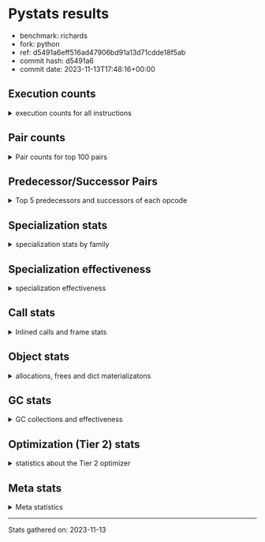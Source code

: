 
# Pystats results

- benchmark: richards
- fork: python
- ref: d5491a6eff516ad47906bd91a13d71cdde18f5ab
- commit hash: d5491a6
- commit date: 2023-11-13T17:48:16+00:00

## Execution counts

<details>
<summary> execution counts for all instructions </summary>

|Name | Count | Self | Cumulative | Miss ratio | 
|---|---:|---:|---:|---:|
| LOAD_FAST | 370,571,360 | 22.5% | 22.5% |  |
| LOAD_ATTR_INSTANCE_VALUE | 161,655,260 | 9.8% | 32.3% | 38.7% |
| TO_BOOL_BOOL | 137,415,860 | 8.3% | 40.6% |  |
| POP_JUMP_IF_FALSE | 104,074,240 | 6.3% | 46.9% |  |
| LOAD_ATTR_METHOD_WITH_VALUES | 77,723,800 | 4.7% | 51.6% | 49.0% |
| CALL_PY_EXACT_ARGS | 77,139,140 | 4.7% | 56.3% | 9.1% |
| RESUME_CHECK | 77,011,340 | 4.7% | 61.0% | 0.0% |
| RETURN_VALUE | 77,010,280 | 4.7% | 65.7% |  |
| STORE_FAST | 66,786,160 | 4.1% | 69.7% |  |
| STORE_ATTR_INSTANCE_VALUE | 59,610,960 | 3.6% | 73.3% | 14.5% |
| LOAD_GLOBAL_MODULE | 59,454,360 | 3.6% | 76.9% |  |
| COPY | 59,438,320 | 3.6% | 80.5% |  |
| LOAD_CONST | 55,962,800 | 3.4% | 83.9% |  |
| POP_TOP | 42,997,680 | 2.6% | 86.5% |  |
| POP_JUMP_IF_NOT_NONE | 30,754,880 | 1.9% | 88.4% |  |
| POP_JUMP_IF_TRUE | 27,586,400 | 1.7% | 90.1% |  |
| POP_JUMP_IF_NONE | 22,455,200 | 1.4% | 91.4% |  |
| LOAD_FAST_LOAD_FAST | 20,469,920 | 1.2% | 92.7% |  |
| UNARY_NOT | 19,888,560 | 1.2% | 93.9% |  |
| JUMP_BACKWARD | 18,549,440 | 1.1% | 95.0% |  |
| COMPARE_OP_INT | 14,132,820 | 0.9% | 95.9% |  |
| JUMP_FORWARD | 10,812,160 | 0.7% | 96.5% |  |
| LOAD_GLOBAL_BUILTIN | 10,526,520 | 0.6% | 97.2% |  |
| CALL_ISINSTANCE | 10,526,320 | 0.6% | 97.8% |  |
| BINARY_OP_ADD_INT | 9,673,340 | 0.6% | 98.4% |  |
| SWAP | 9,097,280 | 0.6% | 98.9% |  |
| BINARY_SUBSCR_LIST_INT | 6,807,160 | 0.4% | 99.3% |  |
| BINARY_OP | 4,001,820 | 0.2% | 99.6% |  |
| BINARY_OP_SUBTRACT_INT | 3,089,240 | 0.2% | 99.8% |  |
| FOR_ITER_RANGE | 1,862,100 | 0.1% | 99.9% |  |
| STORE_SUBSCR_LIST_INT | 1,490,200 | 0.1% | 100.0% |  |
| GET_ITER | 372,560 | 0.0% | 100.0% |  |
| RETURN_CONST | 5,440 | 0.0% | 100.0% |  |
| LOAD_ATTR | 4,840 | 0.0% | 100.0% |  |
| STORE_ATTR | 4,560 | 0.0% | 100.0% |  |
| EXIT_INIT_CHECK | 3,640 | 0.0% | 100.0% |  |
| CALL_ALLOC_AND_ENTER_INIT | 3,640 | 0.0% | 100.0% |  |
| LOAD_GLOBAL | 3,520 | 0.0% | 100.0% |  |
| CALL | 3,380 | 0.0% | 100.0% |  |
| BUILD_LIST | 1,280 | 0.0% | 100.0% |  |
| RESUME | 740 | 0.0% | 100.0% | 2.7% |
| INTERPRETER_EXIT | 680 | 0.0% | 100.0% |  |
| TO_BOOL | 600 | 0.0% | 100.0% |  |
| PUSH_NULL | 480 | 0.0% | 100.0% |  |
| EXTENDED_ARG | 480 | 0.0% | 100.0% |  |
| COMPARE_OP | 440 | 0.0% | 100.0% |  |
| CALL_BUILTIN_CLASS | 200 | 0.0% | 100.0% |  |
| LOAD_DEREF | 160 | 0.0% | 100.0% |  |
| FOR_ITER | 120 | 0.0% | 100.0% |  |
| LOAD_ATTR_MODULE | 120 | 0.0% | 100.0% |  |
| BINARY_SUBSCR | 80 | 0.0% | 100.0% |  |
| NOP | 80 | 0.0% | 100.0% |  |
| STORE_SUBSCR | 80 | 0.0% | 100.0% |  |
| CALL_FUNCTION_EX | 80 | 0.0% | 100.0% |  |
| COPY_FREE_VARS | 80 | 0.0% | 100.0% |  |
| BINARY_OP_SUBTRACT_FLOAT | 60 | 0.0% | 100.0% |  |


</details>

## Pair counts

<details>
<summary> Pair counts for top 100 pairs </summary>

|Pair | Count | Self | Cumulative | 
|---|---:|---:|---:|
| LOAD_FAST LOAD_ATTR_INSTANCE_VALUE | 135,528,360 | 8.2% | 8.2% |
| TO_BOOL_BOOL POP_JUMP_IF_FALSE | 89,941,040 | 5.5% | 13.7% |
| CALL_PY_EXACT_ARGS RESUME_CHECK | 77,006,820 | 4.7% | 18.3% |
| LOAD_FAST LOAD_ATTR_METHOD_WITH_VALUES | 77,004,440 | 4.7% | 23.0% |
| RESUME_CHECK LOAD_FAST | 59,540,660 | 3.6% | 26.6% |
| POP_JUMP_IF_FALSE LOAD_FAST | 51,598,400 | 3.1% | 29.8% |
| COPY TO_BOOL_BOOL | 50,340,880 | 3.1% | 32.8% |
| LOAD_ATTR_METHOD_WITH_VALUES CALL_PY_EXACT_ARGS | 47,043,040 | 2.9% | 35.7% |
| LOAD_FAST STORE_ATTR_INSTANCE_VALUE | 44,128,080 | 2.7% | 38.3% |
| STORE_FAST LOAD_FAST | 44,032,960 | 2.7% | 41.0% |
| STORE_ATTR_INSTANCE_VALUE LOAD_FAST | 41,762,620 | 2.5% | 43.5% |
| POP_TOP LOAD_FAST | 38,903,040 | 2.4% | 45.9% |
| LOAD_ATTR_INSTANCE_VALUE COPY | 34,172,420 | 2.1% | 48.0% |
| LOAD_CONST LOAD_FAST | 29,191,840 | 1.8% | 49.7% |
| LOAD_GLOBAL_MODULE TO_BOOL_BOOL | 29,073,640 | 1.8% | 51.5% |
| RETURN_VALUE TO_BOOL_BOOL | 27,586,320 | 1.7% | 53.2% |
| TO_BOOL_BOOL POP_JUMP_IF_TRUE | 27,586,300 | 1.7% | 54.8% |
| POP_JUMP_IF_NOT_NONE LOAD_FAST | 25,419,040 | 1.5% | 56.4% |
| RETURN_VALUE RETURN_VALUE | 24,772,160 | 1.5% | 57.9% |
| LOAD_ATTR_INSTANCE_VALUE STORE_FAST | 24,749,900 | 1.5% | 59.4% |
| LOAD_FAST POP_JUMP_IF_NOT_NONE | 23,315,520 | 1.4% | 60.8% |
| LOAD_FAST POP_JUMP_IF_NONE | 22,455,200 | 1.4% | 62.2% |
| LOAD_ATTR_INSTANCE_VALUE LOAD_FAST | 21,558,820 | 1.3% | 63.5% |
| LOAD_FAST RETURN_VALUE | 21,297,360 | 1.3% | 64.8% |
| POP_JUMP_IF_FALSE POP_TOP | 19,888,560 | 1.2% | 66.0% |
| TO_BOOL_BOOL UNARY_NOT | 19,888,520 | 1.2% | 67.2% |
| LOAD_ATTR_INSTANCE_VALUE TO_BOOL_BOOL | 19,888,480 | 1.2% | 68.4% |
| LOAD_ATTR_INSTANCE_VALUE CALL_PY_EXACT_ARGS | 17,463,800 | 1.1% | 69.4% |
| POP_JUMP_IF_NONE JUMP_BACKWARD | 17,059,840 | 1.0% | 70.5% |
| JUMP_BACKWARD LOAD_GLOBAL_MODULE | 17,059,820 | 1.0% | 71.5% |
| UNARY_NOT COPY | 16,168,560 | 1.0% | 72.5% |
| POP_JUMP_IF_TRUE POP_TOP | 16,168,560 | 1.0% | 73.5% |
| RETURN_VALUE STORE_FAST | 15,846,720 | 1.0% | 74.4% |
| STORE_ATTR_INSTANCE_VALUE LOAD_CONST | 15,387,440 | 0.9% | 75.4% |
| LOAD_ATTR_INSTANCE_VALUE LOAD_CONST | 14,585,220 | 0.9% | 76.3% |
| LOAD_ATTR_METHOD_WITH_VALUES LOAD_FAST_LOAD_FAST | 14,245,720 | 0.9% | 77.1% |
| COMPARE_OP_INT POP_JUMP_IF_FALSE | 14,132,820 | 0.9% | 78.0% |
| LOAD_ATTR_METHOD_WITH_VALUES LOAD_FAST | 14,116,900 | 0.9% | 78.8% |
| LOAD_FAST LOAD_GLOBAL_MODULE | 13,778,720 | 0.8% | 79.7% |
| POP_JUMP_IF_FALSE RETURN_VALUE | 13,392,480 | 0.8% | 80.5% |
| LOAD_ATTR_INSTANCE_VALUE RETURN_VALUE | 12,933,060 | 0.8% | 81.3% |
| POP_JUMP_IF_FALSE LOAD_GLOBAL_MODULE | 12,330,840 | 0.7% | 82.0% |
| LOAD_FAST STORE_FAST | 12,201,120 | 0.7% | 82.8% |
| RESUME_CHECK LOAD_CONST | 10,660,440 | 0.6% | 83.4% |
| JUMP_FORWARD LOAD_FAST | 10,625,920 | 0.6% | 84.0% |
| LOAD_GLOBAL_BUILTIN LOAD_FAST | 10,526,520 | 0.6% | 84.7% |
| POP_JUMP_IF_TRUE LOAD_FAST | 10,526,400 | 0.6% | 85.3% |
| LOAD_FAST_LOAD_FAST LOAD_ATTR_INSTANCE_VALUE | 10,526,360 | 0.6% | 86.0% |
| STORE_FAST LOAD_GLOBAL_BUILTIN | 10,526,240 | 0.6% | 86.6% |
| CALL_ISINSTANCE TO_BOOL_BOOL | 10,526,240 | 0.6% | 87.2% |
| LOAD_GLOBAL_MODULE CALL_ISINSTANCE | 10,526,240 | 0.6% | 87.9% |
| COPY LOAD_ATTR_INSTANCE_VALUE | 9,097,080 | 0.6% | 88.4% |
| SWAP STORE_ATTR_INSTANCE_VALUE | 9,097,080 | 0.6% | 89.0% |
| LOAD_CONST BINARY_OP_ADD_INT | 8,184,000 | 0.5% | 89.5% |
| LOAD_ATTR_INSTANCE_VALUE POP_JUMP_IF_NOT_NONE | 7,439,320 | 0.5% | 89.9% |
| LOAD_FAST CALL_PY_EXACT_ARGS | 7,179,240 | 0.4% | 90.4% |
| RETURN_VALUE POP_TOP | 6,939,080 | 0.4% | 90.8% |
| POP_JUMP_IF_FALSE LOAD_CONST | 6,863,520 | 0.4% | 91.2% |
| RESUME_CHECK LOAD_GLOBAL_MODULE | 6,808,640 | 0.4% | 91.6% |
| LOAD_FAST BINARY_SUBSCR_LIST_INT | 6,807,120 | 0.4% | 92.0% |
| LOAD_CONST STORE_FAST | 6,806,560 | 0.4% | 92.4% |
| STORE_FAST JUMP_FORWARD | 6,719,840 | 0.4% | 92.8% |
| BINARY_OP_ADD_INT SWAP | 6,696,100 | 0.4% | 93.2% |
| LOAD_FAST_LOAD_FAST STORE_ATTR_INSTANCE_VALUE | 6,220,160 | 0.4% | 93.6% |
| LOAD_GLOBAL_MODULE COMPARE_OP_INT | 5,482,120 | 0.3% | 94.0% |
| LOAD_GLOBAL_MODULE LOAD_ATTR_INSTANCE_VALUE | 5,321,360 | 0.3% | 94.3% |
| BINARY_SUBSCR_LIST_INT STORE_FAST | 5,319,180 | 0.3% | 94.6% |
| LOAD_GLOBAL_MODULE COPY | 5,206,840 | 0.3% | 94.9% |
| LOAD_CONST COMPARE_OP_INT | 4,689,280 | 0.3% | 95.2% |
| POP_TOP JUMP_FORWARD | 4,092,320 | 0.2% | 95.5% |
| LOAD_CONST BINARY_OP | 3,998,640 | 0.2% | 95.7% |
| LOAD_ATTR_INSTANCE_VALUE COMPARE_OP_INT | 3,961,200 | 0.2% | 95.9% |
| LOAD_FAST COPY | 3,890,400 | 0.2% | 96.2% |
| POP_JUMP_IF_NOT_NONE LOAD_FAST_LOAD_FAST | 3,848,800 | 0.2% | 96.4% |
| POP_JUMP_IF_NONE LOAD_FAST | 3,774,720 | 0.2% | 96.6% |
| STORE_FAST LOAD_GLOBAL_MODULE | 3,720,400 | 0.2% | 96.9% |
| LOAD_FAST_LOAD_FAST CALL_PY_EXACT_ARGS | 3,720,120 | 0.2% | 97.1% |
| UNARY_NOT RETURN_VALUE | 3,720,000 | 0.2% | 97.3% |
| LOAD_CONST BINARY_OP_SUBTRACT_INT | 3,089,200 | 0.2% | 97.5% |
| BINARY_OP LOAD_CONST | 2,398,580 | 0.1% | 97.6% |
| LOAD_ATTR_INSTANCE_VALUE LOAD_GLOBAL_MODULE | 2,232,560 | 0.1% | 97.8% |
| STORE_ATTR_INSTANCE_VALUE LOAD_GLOBAL_MODULE | 1,916,820 | 0.1% | 97.9% |
| RETURN_VALUE LOAD_FAST | 1,863,200 | 0.1% | 98.0% |
| POP_JUMP_IF_NONE LOAD_FAST_LOAD_FAST | 1,620,320 | 0.1% | 98.1% |
| STORE_FAST LOAD_CONST | 1,600,000 | 0.1% | 98.2% |
| BINARY_OP_SUBTRACT_INT SWAP | 1,599,980 | 0.1% | 98.3% |
| LOAD_GLOBAL_MODULE CALL_PY_EXACT_ARGS | 1,599,880 | 0.1% | 98.4% |
| LOAD_ATTR_METHOD_WITH_VALUES LOAD_GLOBAL_MODULE | 1,599,760 | 0.1% | 98.5% |
| LOAD_FAST STORE_SUBSCR_LIST_INT | 1,490,160 | 0.1% | 98.6% |
| LOAD_GLOBAL_MODULE LOAD_FAST | 1,490,100 | 0.1% | 98.7% |
| FOR_ITER_RANGE STORE_FAST | 1,489,540 | 0.1% | 98.8% |
| JUMP_BACKWARD FOR_ITER_RANGE | 1,489,400 | 0.1% | 98.9% |
| BINARY_OP_ADD_INT LOAD_CONST | 1,489,260 | 0.1% | 98.9% |
| BINARY_OP_SUBTRACT_INT LOAD_FAST | 1,489,260 | 0.1% | 99.0% |
| STORE_SUBSCR_LIST_INT JUMP_BACKWARD | 1,489,260 | 0.1% | 99.1% |
| LOAD_ATTR_INSTANCE_VALUE BINARY_OP_ADD_INT | 1,489,240 | 0.1% | 99.2% |
| LOAD_FAST LOAD_CONST | 1,488,240 | 0.1% | 99.3% |
| BINARY_OP_ADD_INT LOAD_FAST | 1,487,980 | 0.1% | 99.4% |
| BINARY_SUBSCR_LIST_INT LOAD_FAST | 1,487,980 | 0.1% | 99.5% |
| POP_JUMP_IF_NOT_NONE LOAD_CONST | 1,487,040 | 0.1% | 99.6% |


</details>

## Predecessor/Successor Pairs

<details>
<summary> Top 5 predecessors and successors of each opcode </summary>

### CACHE

<details>
<summary> Successors and predecessors for CACHE </summary>

|Successors | Count | Percentage | 
|---|---:|---:|
| RESUME_CHECK | 460 | 67.6% |
| RESUME | 220 | 32.4% |


</details>

### BINARY_SUBSCR

<details>
<summary> Successors and predecessors for BINARY_SUBSCR </summary>

|Predecessors | Count | Percentage | 
|---|---:|---:|
| LOAD_FAST | 80 | 100.0% |

|Successors | Count | Percentage | 
|---|---:|---:|
| BINARY_SUBSCR_LIST_INT | 40 | 50.0% |
| LOAD_FAST | 20 | 25.0% |
| STORE_FAST | 20 | 25.0% |


</details>

### EXIT_INIT_CHECK

<details>
<summary> Successors and predecessors for EXIT_INIT_CHECK </summary>

|Predecessors | Count | Percentage | 
|---|---:|---:|
| RETURN_CONST | 3,640 | 100.0% |

|Successors | Count | Percentage | 
|---|---:|---:|
| RETURN_VALUE | 3,640 | 100.0% |


</details>

### GET_ITER

<details>
<summary> Successors and predecessors for GET_ITER </summary>

|Predecessors | Count | Percentage | 
|---|---:|---:|
| LOAD_GLOBAL_MODULE | 372,300 | 99.9% |
| CALL_BUILTIN_CLASS | 140 | 0.0% |
| LOAD_FAST | 80 | 0.0% |
| CALL | 20 | 0.0% |
| LOAD_GLOBAL | 20 | 0.0% |

|Successors | Count | Percentage | 
|---|---:|---:|
| FOR_ITER_RANGE | 372,360 | 99.9% |
| EXTENDED_ARG | 160 | 0.0% |
| FOR_ITER | 40 | 0.0% |


</details>

### INTERPRETER_EXIT

<details>
<summary> Successors and predecessors for INTERPRETER_EXIT </summary>

|Predecessors | Count | Percentage | 
|---|---:|---:|
| RETURN_CONST | 680 | 100.0% |


</details>

### NOP

<details>
<summary> Successors and predecessors for NOP </summary>

|Predecessors | Count | Percentage | 
|---|---:|---:|
| POP_TOP | 80 | 100.0% |

|Successors | Count | Percentage | 
|---|---:|---:|
| LOAD_DEREF | 80 | 100.0% |


</details>

### POP_TOP

<details>
<summary> Successors and predecessors for POP_TOP </summary>

|Predecessors | Count | Percentage | 
|---|---:|---:|
| POP_JUMP_IF_FALSE | 19,888,560 | 46.3% |
| POP_JUMP_IF_TRUE | 16,168,560 | 37.6% |
| RETURN_VALUE | 6,939,080 | 16.1% |
| RETURN_CONST | 1,120 | 0.0% |
| CALL | 360 | 0.0% |

|Successors | Count | Percentage | 
|---|---:|---:|
| LOAD_FAST | 38,903,040 | 90.5% |
| JUMP_FORWARD | 4,092,320 | 9.5% |
| RETURN_CONST | 960 | 0.0% |
| LOAD_GLOBAL_MODULE | 720 | 0.0% |
| LOAD_GLOBAL | 240 | 0.0% |


</details>

### PUSH_NULL

<details>
<summary> Successors and predecessors for PUSH_NULL </summary>

|Predecessors | Count | Percentage | 
|---|---:|---:|
| LOAD_FAST | 320 | 66.7% |
| LOAD_DEREF | 80 | 16.7% |
| LOAD_ATTR_MODULE | 60 | 12.5% |
| LOAD_ATTR | 20 | 4.2% |

|Successors | Count | Percentage | 
|---|---:|---:|
| CALL | 400 | 83.3% |
| LOAD_FAST | 80 | 16.7% |


</details>

### RETURN_VALUE

<details>
<summary> Successors and predecessors for RETURN_VALUE </summary>

|Predecessors | Count | Percentage | 
|---|---:|---:|
| RETURN_VALUE | 24,772,160 | 32.2% |
| LOAD_FAST | 21,297,360 | 27.7% |
| POP_JUMP_IF_FALSE | 13,392,480 | 17.4% |
| LOAD_ATTR_INSTANCE_VALUE | 12,933,060 | 16.8% |
| UNARY_NOT | 3,720,000 | 4.8% |

|Successors | Count | Percentage | 
|---|---:|---:|
| TO_BOOL_BOOL | 27,586,320 | 35.8% |
| RETURN_VALUE | 24,772,160 | 32.2% |
| STORE_FAST | 15,846,720 | 20.6% |
| POP_TOP | 6,939,080 | 9.0% |
| LOAD_FAST | 1,863,200 | 2.4% |


</details>

### STORE_SUBSCR

<details>
<summary> Successors and predecessors for STORE_SUBSCR </summary>

|Predecessors | Count | Percentage | 
|---|---:|---:|
| LOAD_FAST | 80 | 100.0% |

|Successors | Count | Percentage | 
|---|---:|---:|
| STORE_SUBSCR_LIST_INT | 40 | 50.0% |
| JUMP_BACKWARD | 20 | 25.0% |
| RETURN_CONST | 20 | 25.0% |


</details>

### TO_BOOL

<details>
<summary> Successors and predecessors for TO_BOOL </summary>

|Predecessors | Count | Percentage | 
|---|---:|---:|
| COPY | 160 | 26.7% |
| RETURN_VALUE | 80 | 13.3% |
| CALL | 80 | 13.3% |
| CALL_ISINSTANCE | 80 | 13.3% |
| LOAD_GLOBAL | 60 | 10.0% |

|Successors | Count | Percentage | 
|---|---:|---:|
| TO_BOOL_BOOL | 300 | 50.0% |
| POP_JUMP_IF_FALSE | 160 | 26.7% |
| POP_JUMP_IF_TRUE | 100 | 16.7% |
| UNARY_NOT | 40 | 6.7% |


</details>

### UNARY_NOT

<details>
<summary> Successors and predecessors for UNARY_NOT </summary>

|Predecessors | Count | Percentage | 
|---|---:|---:|
| TO_BOOL_BOOL | 19,888,520 | 100.0% |
| TO_BOOL | 40 | 0.0% |

|Successors | Count | Percentage | 
|---|---:|---:|
| COPY | 16,168,560 | 81.3% |
| RETURN_VALUE | 3,720,000 | 18.7% |


</details>

### BINARY_OP

<details>
<summary> Successors and predecessors for BINARY_OP </summary>

|Predecessors | Count | Percentage | 
|---|---:|---:|
| LOAD_CONST | 3,998,640 | 99.9% |
| BINARY_OP | 1,820 | 0.0% |
| LOAD_GLOBAL_MODULE | 1,260 | 0.0% |
| LOAD_FAST | 40 | 0.0% |
| LOAD_ATTR | 20 | 0.0% |

|Successors | Count | Percentage | 
|---|---:|---:|
| LOAD_CONST | 2,398,580 | 59.9% |
| SWAP | 801,200 | 20.0% |
| LOAD_FAST | 800,040 | 20.0% |
| BINARY_OP | 1,820 | 0.0% |
| BINARY_OP_ADD_INT | 100 | 0.0% |


</details>

### BUILD_LIST

<details>
<summary> Successors and predecessors for BUILD_LIST </summary>

|Predecessors | Count | Percentage | 
|---|---:|---:|
| LOAD_CONST | 1,280 | 100.0% |

|Successors | Count | Percentage | 
|---|---:|---:|
| LOAD_GLOBAL_MODULE | 1,240 | 96.9% |
| LOAD_GLOBAL | 40 | 3.1% |


</details>

### CALL

<details>
<summary> Successors and predecessors for CALL </summary>

|Predecessors | Count | Percentage | 
|---|---:|---:|
| LOAD_GLOBAL | 540 | 16.0% |
| LOAD_GLOBAL_MODULE | 540 | 16.0% |
| LOAD_ATTR | 500 | 14.8% |
| PUSH_NULL | 400 | 11.8% |
| LOAD_ATTR_METHOD_WITH_VALUES | 400 | 11.8% |

|Successors | Count | Percentage | 
|---|---:|---:|
| CALL_PY_EXACT_ARGS | 800 | 23.7% |
| CALL_ALLOC_AND_ENTER_INIT | 520 | 15.4% |
| RESUME | 440 | 13.0% |
| POP_TOP | 360 | 10.7% |
| RESUME_CHECK | 360 | 10.7% |


</details>

### CALL_FUNCTION_EX

<details>
<summary> Successors and predecessors for CALL_FUNCTION_EX </summary>

|Predecessors | Count | Percentage | 
|---|---:|---:|
| LOAD_FAST | 80 | 100.0% |

|Successors | Count | Percentage | 
|---|---:|---:|
| COPY_FREE_VARS | 80 | 100.0% |


</details>

### COMPARE_OP

<details>
<summary> Successors and predecessors for COMPARE_OP </summary>

|Predecessors | Count | Percentage | 
|---|---:|---:|
| LOAD_CONST | 240 | 54.5% |
| LOAD_GLOBAL | 60 | 13.6% |
| LOAD_GLOBAL_MODULE | 60 | 13.6% |
| LOAD_ATTR | 40 | 9.1% |
| LOAD_ATTR_INSTANCE_VALUE | 40 | 9.1% |

|Successors | Count | Percentage | 
|---|---:|---:|
| POP_JUMP_IF_FALSE | 220 | 50.0% |
| COMPARE_OP_INT | 220 | 50.0% |


</details>

### COPY

<details>
<summary> Successors and predecessors for COPY </summary>

|Predecessors | Count | Percentage | 
|---|---:|---:|
| LOAD_ATTR_INSTANCE_VALUE | 34,172,420 | 57.5% |
| UNARY_NOT | 16,168,560 | 27.2% |
| LOAD_GLOBAL_MODULE | 5,206,840 | 8.8% |
| LOAD_FAST | 3,890,400 | 6.5% |
| LOAD_ATTR | 60 | 0.0% |

|Successors | Count | Percentage | 
|---|---:|---:|
| TO_BOOL_BOOL | 50,340,880 | 84.7% |
| LOAD_ATTR_INSTANCE_VALUE | 9,097,080 | 15.3% |
| LOAD_ATTR | 200 | 0.0% |
| TO_BOOL | 160 | 0.0% |


</details>

### COPY_FREE_VARS

<details>
<summary> Successors and predecessors for COPY_FREE_VARS </summary>

|Predecessors | Count | Percentage | 
|---|---:|---:|
| CALL_FUNCTION_EX | 80 | 100.0% |

|Successors | Count | Percentage | 
|---|---:|---:|
| RESUME_CHECK | 60 | 75.0% |
| RESUME | 20 | 25.0% |


</details>

### EXTENDED_ARG

<details>
<summary> Successors and predecessors for EXTENDED_ARG </summary>

|Predecessors | Count | Percentage | 
|---|---:|---:|
| GET_ITER | 160 | 33.3% |
| JUMP_BACKWARD | 160 | 33.3% |
| POP_JUMP_IF_FALSE | 160 | 33.3% |

|Successors | Count | Percentage | 
|---|---:|---:|
| FOR_ITER_RANGE | 280 | 58.3% |
| JUMP_BACKWARD | 160 | 33.3% |
| FOR_ITER | 40 | 8.3% |


</details>

### FOR_ITER

<details>
<summary> Successors and predecessors for FOR_ITER </summary>

|Predecessors | Count | Percentage | 
|---|---:|---:|
| GET_ITER | 40 | 33.3% |
| EXTENDED_ARG | 40 | 33.3% |
| JUMP_BACKWARD | 40 | 33.3% |

|Successors | Count | Percentage | 
|---|---:|---:|
| STORE_FAST | 60 | 50.0% |
| FOR_ITER_RANGE | 60 | 50.0% |


</details>

### JUMP_BACKWARD

<details>
<summary> Successors and predecessors for JUMP_BACKWARD </summary>

|Predecessors | Count | Percentage | 
|---|---:|---:|
| POP_JUMP_IF_NONE | 17,059,840 | 92.0% |
| STORE_SUBSCR_LIST_INT | 1,489,260 | 8.0% |
| POP_TOP | 160 | 0.0% |
| EXTENDED_ARG | 160 | 0.0% |
| STORE_SUBSCR | 20 | 0.0% |

|Successors | Count | Percentage | 
|---|---:|---:|
| LOAD_GLOBAL_MODULE | 17,059,820 | 92.0% |
| FOR_ITER_RANGE | 1,489,400 | 8.0% |
| EXTENDED_ARG | 160 | 0.0% |
| FOR_ITER | 40 | 0.0% |
| LOAD_GLOBAL | 20 | 0.0% |


</details>

### JUMP_FORWARD

<details>
<summary> Successors and predecessors for JUMP_FORWARD </summary>

|Predecessors | Count | Percentage | 
|---|---:|---:|
| STORE_FAST | 6,719,840 | 62.2% |
| POP_TOP | 4,092,320 | 37.8% |

|Successors | Count | Percentage | 
|---|---:|---:|
| LOAD_FAST | 10,625,920 | 98.3% |
| LOAD_FAST_LOAD_FAST | 186,240 | 1.7% |


</details>

### LOAD_ATTR

<details>
<summary> Successors and predecessors for LOAD_ATTR </summary>

|Predecessors | Count | Percentage | 
|---|---:|---:|
| LOAD_FAST | 2,880 | 59.5% |
| LOAD_GLOBAL_MODULE | 1,040 | 21.5% |
| LOAD_GLOBAL | 240 | 5.0% |
| COPY | 200 | 4.1% |
| LOAD_ATTR | 200 | 4.1% |

|Successors | Count | Percentage | 
|---|---:|---:|
| LOAD_ATTR_INSTANCE_VALUE | 1,100 | 22.7% |
| LOAD_FAST_LOAD_FAST | 1,000 | 20.7% |
| LOAD_ATTR_METHOD_WITH_VALUES | 700 | 14.5% |
| CALL | 500 | 10.3% |
| LOAD_FAST | 440 | 9.1% |


</details>

### LOAD_CONST

<details>
<summary> Successors and predecessors for LOAD_CONST </summary>

|Predecessors | Count | Percentage | 
|---|---:|---:|
| STORE_ATTR_INSTANCE_VALUE | 15,387,440 | 27.5% |
| LOAD_ATTR_INSTANCE_VALUE | 14,585,220 | 26.1% |
| RESUME_CHECK | 10,660,440 | 19.0% |
| POP_JUMP_IF_FALSE | 6,863,520 | 12.3% |
| BINARY_OP | 2,398,580 | 4.3% |

|Successors | Count | Percentage | 
|---|---:|---:|
| LOAD_FAST | 29,191,840 | 52.2% |
| BINARY_OP_ADD_INT | 8,184,000 | 14.6% |
| STORE_FAST | 6,806,560 | 12.2% |
| COMPARE_OP_INT | 4,689,280 | 8.4% |
| BINARY_OP | 3,998,640 | 7.1% |


</details>

### LOAD_DEREF

<details>
<summary> Successors and predecessors for LOAD_DEREF </summary>

|Predecessors | Count | Percentage | 
|---|---:|---:|
| NOP | 80 | 50.0% |
| STORE_FAST | 80 | 50.0% |

|Successors | Count | Percentage | 
|---|---:|---:|
| PUSH_NULL | 80 | 50.0% |
| STORE_FAST | 80 | 50.0% |


</details>

### LOAD_FAST

<details>
<summary> Successors and predecessors for LOAD_FAST </summary>

|Predecessors | Count | Percentage | 
|---|---:|---:|
| RESUME_CHECK | 59,540,660 | 16.1% |
| POP_JUMP_IF_FALSE | 51,598,400 | 13.9% |
| STORE_FAST | 44,032,960 | 11.9% |
| STORE_ATTR_INSTANCE_VALUE | 41,762,620 | 11.3% |
| POP_TOP | 38,903,040 | 10.5% |

|Successors | Count | Percentage | 
|---|---:|---:|
| LOAD_ATTR_INSTANCE_VALUE | 135,528,360 | 36.6% |
| LOAD_ATTR_METHOD_WITH_VALUES | 77,004,440 | 20.8% |
| STORE_ATTR_INSTANCE_VALUE | 44,128,080 | 11.9% |
| POP_JUMP_IF_NOT_NONE | 23,315,520 | 6.3% |
| POP_JUMP_IF_NONE | 22,455,200 | 6.1% |


</details>

### LOAD_FAST_LOAD_FAST

<details>
<summary> Successors and predecessors for LOAD_FAST_LOAD_FAST </summary>

|Predecessors | Count | Percentage | 
|---|---:|---:|
| LOAD_ATTR_METHOD_WITH_VALUES | 14,245,720 | 69.6% |
| POP_JUMP_IF_NOT_NONE | 3,848,800 | 18.8% |
| POP_JUMP_IF_NONE | 1,620,320 | 7.9% |
| STORE_ATTR_INSTANCE_VALUE | 377,780 | 1.8% |
| JUMP_FORWARD | 186,240 | 0.9% |

|Successors | Count | Percentage | 
|---|---:|---:|
| LOAD_ATTR_INSTANCE_VALUE | 10,526,360 | 51.4% |
| STORE_ATTR_INSTANCE_VALUE | 6,220,160 | 30.4% |
| CALL_PY_EXACT_ARGS | 3,720,120 | 18.2% |
| LOAD_FAST_LOAD_FAST | 1,600 | 0.0% |
| STORE_ATTR | 1,280 | 0.0% |


</details>

### LOAD_GLOBAL

<details>
<summary> Successors and predecessors for LOAD_GLOBAL </summary>

|Predecessors | Count | Percentage | 
|---|---:|---:|
| LOAD_FAST | 640 | 18.2% |
| STORE_FAST | 560 | 15.9% |
| RETURN_VALUE | 280 | 8.0% |
| LOAD_CONST | 280 | 8.0% |
| POP_TOP | 240 | 6.8% |

|Successors | Count | Percentage | 
|---|---:|---:|
| LOAD_GLOBAL_MODULE | 1,640 | 46.6% |
| CALL | 540 | 15.3% |
| LOAD_FAST | 260 | 7.4% |
| LOAD_ATTR | 240 | 6.8% |
| LOAD_GLOBAL | 240 | 6.8% |


</details>

### POP_JUMP_IF_FALSE

<details>
<summary> Successors and predecessors for POP_JUMP_IF_FALSE </summary>

|Predecessors | Count | Percentage | 
|---|---:|---:|
| TO_BOOL_BOOL | 89,941,040 | 86.4% |
| COMPARE_OP_INT | 14,132,820 | 13.6% |
| COMPARE_OP | 220 | 0.0% |
| TO_BOOL | 160 | 0.0% |

|Successors | Count | Percentage | 
|---|---:|---:|
| LOAD_FAST | 51,598,400 | 49.6% |
| POP_TOP | 19,888,560 | 19.1% |
| RETURN_VALUE | 13,392,480 | 12.9% |
| LOAD_GLOBAL_MODULE | 12,330,840 | 11.8% |
| LOAD_CONST | 6,863,520 | 6.6% |


</details>

### POP_JUMP_IF_NONE

<details>
<summary> Successors and predecessors for POP_JUMP_IF_NONE </summary>

|Predecessors | Count | Percentage | 
|---|---:|---:|
| LOAD_FAST | 22,455,200 | 100.0% |

|Successors | Count | Percentage | 
|---|---:|---:|
| JUMP_BACKWARD | 17,059,840 | 76.0% |
| LOAD_FAST | 3,774,720 | 16.8% |
| LOAD_FAST_LOAD_FAST | 1,620,320 | 7.2% |
| RETURN_CONST | 160 | 0.0% |
| LOAD_GLOBAL_MODULE | 140 | 0.0% |


</details>

### POP_JUMP_IF_NOT_NONE

<details>
<summary> Successors and predecessors for POP_JUMP_IF_NOT_NONE </summary>

|Predecessors | Count | Percentage | 
|---|---:|---:|
| LOAD_FAST | 23,315,520 | 75.8% |
| LOAD_ATTR_INSTANCE_VALUE | 7,439,320 | 24.2% |
| LOAD_ATTR | 40 | 0.0% |

|Successors | Count | Percentage | 
|---|---:|---:|
| LOAD_FAST | 25,419,040 | 82.7% |
| LOAD_FAST_LOAD_FAST | 3,848,800 | 12.5% |
| LOAD_CONST | 1,487,040 | 4.8% |


</details>

### POP_JUMP_IF_TRUE

<details>
<summary> Successors and predecessors for POP_JUMP_IF_TRUE </summary>

|Predecessors | Count | Percentage | 
|---|---:|---:|
| TO_BOOL_BOOL | 27,586,300 | 100.0% |
| TO_BOOL | 100 | 0.0% |

|Successors | Count | Percentage | 
|---|---:|---:|
| POP_TOP | 16,168,560 | 58.6% |
| LOAD_FAST | 10,526,400 | 38.2% |
| RETURN_VALUE | 891,440 | 3.2% |


</details>

### RETURN_CONST

<details>
<summary> Successors and predecessors for RETURN_CONST </summary>

|Predecessors | Count | Percentage | 
|---|---:|---:|
| STORE_ATTR_INSTANCE_VALUE | 3,080 | 56.6% |
| POP_TOP | 960 | 17.6% |
| STORE_SUBSCR_LIST_INT | 940 | 17.3% |
| POP_JUMP_IF_NONE | 160 | 2.9% |
| FOR_ITER_RANGE | 160 | 2.9% |

|Successors | Count | Percentage | 
|---|---:|---:|
| EXIT_INIT_CHECK | 3,640 | 66.9% |
| POP_TOP | 1,120 | 20.6% |
| INTERPRETER_EXIT | 680 | 12.5% |


</details>

### STORE_ATTR

<details>
<summary> Successors and predecessors for STORE_ATTR </summary>

|Predecessors | Count | Percentage | 
|---|---:|---:|
| LOAD_FAST | 2,640 | 57.9% |
| LOAD_FAST_LOAD_FAST | 1,280 | 28.1% |
| STORE_ATTR | 320 | 7.0% |
| SWAP | 200 | 4.4% |
| LOAD_GLOBAL | 60 | 1.3% |

|Successors | Count | Percentage | 
|---|---:|---:|
| LOAD_FAST | 1,380 | 30.3% |
| STORE_ATTR_INSTANCE_VALUE | 1,320 | 28.9% |
| LOAD_FAST_LOAD_FAST | 940 | 20.6% |
| LOAD_CONST | 400 | 8.8% |
| STORE_ATTR | 320 | 7.0% |


</details>

### STORE_FAST

<details>
<summary> Successors and predecessors for STORE_FAST </summary>

|Predecessors | Count | Percentage | 
|---|---:|---:|
| LOAD_ATTR_INSTANCE_VALUE | 24,749,900 | 37.1% |
| RETURN_VALUE | 15,846,720 | 23.7% |
| LOAD_FAST | 12,201,120 | 18.3% |
| LOAD_CONST | 6,806,560 | 10.2% |
| BINARY_SUBSCR_LIST_INT | 5,319,180 | 8.0% |

|Successors | Count | Percentage | 
|---|---:|---:|
| LOAD_FAST | 44,032,960 | 65.9% |
| LOAD_GLOBAL_BUILTIN | 10,526,240 | 15.8% |
| JUMP_FORWARD | 6,719,840 | 10.1% |
| LOAD_GLOBAL_MODULE | 3,720,400 | 5.6% |
| LOAD_CONST | 1,600,000 | 2.4% |


</details>

### SWAP

<details>
<summary> Successors and predecessors for SWAP </summary>

|Predecessors | Count | Percentage | 
|---|---:|---:|
| BINARY_OP_ADD_INT | 6,696,100 | 73.6% |
| BINARY_OP_SUBTRACT_INT | 1,599,980 | 17.6% |
| BINARY_OP | 801,200 | 8.8% |

|Successors | Count | Percentage | 
|---|---:|---:|
| STORE_ATTR_INSTANCE_VALUE | 9,097,080 | 100.0% |
| STORE_ATTR | 200 | 0.0% |


</details>

### RESUME

<details>
<summary> Successors and predecessors for RESUME </summary>

|Predecessors | Count | Percentage | 
|---|---:|---:|
| CALL | 440 | 59.5% |
| CACHE | 220 | 29.7% |
| CALL_PY_EXACT_ARGS | 60 | 8.1% |
| COPY_FREE_VARS | 20 | 2.7% |

|Successors | Count | Percentage | 
|---|---:|---:|
| LOAD_FAST | 300 | 40.5% |
| LOAD_GLOBAL | 220 | 29.7% |
| LOAD_CONST | 200 | 27.0% |
| LOAD_FAST_LOAD_FAST | 20 | 2.7% |


</details>

### BINARY_OP_ADD_INT

<details>
<summary> Successors and predecessors for BINARY_OP_ADD_INT </summary>

|Predecessors | Count | Percentage | 
|---|---:|---:|
| LOAD_CONST | 8,184,000 | 84.6% |
| LOAD_ATTR_INSTANCE_VALUE | 1,489,240 | 15.4% |
| BINARY_OP | 100 | 0.0% |

|Successors | Count | Percentage | 
|---|---:|---:|
| SWAP | 6,696,100 | 69.2% |
| LOAD_CONST | 1,489,260 | 15.4% |
| LOAD_FAST | 1,487,980 | 15.4% |


</details>

### BINARY_OP_SUBTRACT_FLOAT

<details>
<summary> Successors and predecessors for BINARY_OP_SUBTRACT_FLOAT </summary>

|Predecessors | Count | Percentage | 
|---|---:|---:|
| LOAD_FAST | 40 | 66.7% |
| BINARY_OP | 20 | 33.3% |

|Successors | Count | Percentage | 
|---|---:|---:|
| STORE_FAST | 60 | 100.0% |


</details>

### BINARY_OP_SUBTRACT_INT

<details>
<summary> Successors and predecessors for BINARY_OP_SUBTRACT_INT </summary>

|Predecessors | Count | Percentage | 
|---|---:|---:|
| LOAD_CONST | 3,089,200 | 100.0% |
| BINARY_OP | 40 | 0.0% |

|Successors | Count | Percentage | 
|---|---:|---:|
| SWAP | 1,599,980 | 51.8% |
| LOAD_FAST | 1,489,260 | 48.2% |


</details>

### BINARY_SUBSCR_LIST_INT

<details>
<summary> Successors and predecessors for BINARY_SUBSCR_LIST_INT </summary>

|Predecessors | Count | Percentage | 
|---|---:|---:|
| LOAD_FAST | 6,807,120 | 100.0% |
| BINARY_SUBSCR | 40 | 0.0% |

|Successors | Count | Percentage | 
|---|---:|---:|
| STORE_FAST | 5,319,180 | 78.1% |
| LOAD_FAST | 1,487,980 | 21.9% |


</details>

### CALL_ALLOC_AND_ENTER_INIT

<details>
<summary> Successors and predecessors for CALL_ALLOC_AND_ENTER_INIT </summary>

|Predecessors | Count | Percentage | 
|---|---:|---:|
| LOAD_GLOBAL_MODULE | 2,400 | 65.9% |
| RETURN_VALUE | 720 | 19.8% |
| CALL | 520 | 14.3% |

|Successors | Count | Percentage | 
|---|---:|---:|
| RESUME_CHECK | 3,640 | 100.0% |


</details>

### CALL_BUILTIN_CLASS

<details>
<summary> Successors and predecessors for CALL_BUILTIN_CLASS </summary>

|Predecessors | Count | Percentage | 
|---|---:|---:|
| LOAD_FAST | 160 | 80.0% |
| CALL | 40 | 20.0% |

|Successors | Count | Percentage | 
|---|---:|---:|
| GET_ITER | 140 | 70.0% |
| STORE_FAST | 60 | 30.0% |


</details>

### CALL_ISINSTANCE

<details>
<summary> Successors and predecessors for CALL_ISINSTANCE </summary>

|Predecessors | Count | Percentage | 
|---|---:|---:|
| LOAD_GLOBAL_MODULE | 10,526,240 | 100.0% |
| CALL | 80 | 0.0% |

|Successors | Count | Percentage | 
|---|---:|---:|
| TO_BOOL_BOOL | 10,526,240 | 100.0% |
| TO_BOOL | 80 | 0.0% |


</details>

### CALL_PY_EXACT_ARGS

<details>
<summary> Successors and predecessors for CALL_PY_EXACT_ARGS </summary>

|Predecessors | Count | Percentage | 
|---|---:|---:|
| LOAD_ATTR_METHOD_WITH_VALUES | 47,043,040 | 61.0% |
| LOAD_ATTR_INSTANCE_VALUE | 17,463,800 | 22.6% |
| LOAD_FAST | 7,179,240 | 9.3% |
| LOAD_FAST_LOAD_FAST | 3,720,120 | 4.8% |
| LOAD_GLOBAL_MODULE | 1,599,880 | 2.1% |

|Successors | Count | Percentage | 
|---|---:|---:|
| RESUME_CHECK | 77,006,820 | 99.8% |
| CALL_PY_EXACT_ARGS | 132,260 | 0.2% |
| RESUME | 60 | 0.0% |


</details>

### COMPARE_OP_INT

<details>
<summary> Successors and predecessors for COMPARE_OP_INT </summary>

|Predecessors | Count | Percentage | 
|---|---:|---:|
| LOAD_GLOBAL_MODULE | 5,482,120 | 38.8% |
| LOAD_CONST | 4,689,280 | 33.2% |
| LOAD_ATTR_INSTANCE_VALUE | 3,961,200 | 28.0% |
| COMPARE_OP | 220 | 0.0% |

|Successors | Count | Percentage | 
|---|---:|---:|
| POP_JUMP_IF_FALSE | 14,132,820 | 100.0% |


</details>

### FOR_ITER_RANGE

<details>
<summary> Successors and predecessors for FOR_ITER_RANGE </summary>

|Predecessors | Count | Percentage | 
|---|---:|---:|
| JUMP_BACKWARD | 1,489,400 | 80.0% |
| GET_ITER | 372,360 | 20.0% |
| EXTENDED_ARG | 280 | 0.0% |
| FOR_ITER | 60 | 0.0% |

|Successors | Count | Percentage | 
|---|---:|---:|
| STORE_FAST | 1,489,540 | 80.0% |
| LOAD_FAST | 372,400 | 20.0% |
| RETURN_CONST | 160 | 0.0% |


</details>

### LOAD_ATTR_INSTANCE_VALUE

<details>
<summary> Successors and predecessors for LOAD_ATTR_INSTANCE_VALUE </summary>

|Predecessors | Count | Percentage | 
|---|---:|---:|
| LOAD_FAST | 135,528,360 | 83.8% |
| LOAD_FAST_LOAD_FAST | 10,526,360 | 6.5% |
| COPY | 9,097,080 | 5.6% |
| LOAD_GLOBAL_MODULE | 5,321,360 | 3.3% |
| LOAD_ATTR_INSTANCE_VALUE | 1,181,000 | 0.7% |

|Successors | Count | Percentage | 
|---|---:|---:|
| COPY | 34,172,420 | 21.1% |
| STORE_FAST | 24,749,900 | 15.3% |
| LOAD_FAST | 21,558,820 | 13.3% |
| TO_BOOL_BOOL | 19,888,480 | 12.3% |
| CALL_PY_EXACT_ARGS | 17,463,800 | 10.8% |


</details>

### LOAD_ATTR_METHOD_WITH_VALUES

<details>
<summary> Successors and predecessors for LOAD_ATTR_METHOD_WITH_VALUES </summary>

|Predecessors | Count | Percentage | 
|---|---:|---:|
| LOAD_FAST | 77,004,440 | 99.1% |
| LOAD_ATTR_METHOD_WITH_VALUES | 717,940 | 0.9% |
| RETURN_VALUE | 720 | 0.0% |
| LOAD_ATTR | 700 | 0.0% |

|Successors | Count | Percentage | 
|---|---:|---:|
| CALL_PY_EXACT_ARGS | 47,043,040 | 60.5% |
| LOAD_FAST_LOAD_FAST | 14,245,720 | 18.3% |
| LOAD_FAST | 14,116,900 | 18.2% |
| LOAD_GLOBAL_MODULE | 1,599,760 | 2.1% |
| LOAD_ATTR_METHOD_WITH_VALUES | 717,940 | 0.9% |


</details>

### LOAD_ATTR_MODULE

<details>
<summary> Successors and predecessors for LOAD_ATTR_MODULE </summary>

|Predecessors | Count | Percentage | 
|---|---:|---:|
| LOAD_GLOBAL_MODULE | 80 | 66.7% |
| LOAD_ATTR | 40 | 33.3% |

|Successors | Count | Percentage | 
|---|---:|---:|
| PUSH_NULL | 60 | 50.0% |
| STORE_FAST | 60 | 50.0% |


</details>

### LOAD_GLOBAL_BUILTIN

<details>
<summary> Successors and predecessors for LOAD_GLOBAL_BUILTIN </summary>

|Predecessors | Count | Percentage | 
|---|---:|---:|
| STORE_FAST | 10,526,240 | 100.0% |
| LOAD_GLOBAL | 120 | 0.0% |
| RESUME_CHECK | 120 | 0.0% |
| POP_JUMP_IF_FALSE | 40 | 0.0% |

|Successors | Count | Percentage | 
|---|---:|---:|
| LOAD_FAST | 10,526,520 | 100.0% |


</details>

### LOAD_GLOBAL_MODULE

<details>
<summary> Successors and predecessors for LOAD_GLOBAL_MODULE </summary>

|Predecessors | Count | Percentage | 
|---|---:|---:|
| JUMP_BACKWARD | 17,059,820 | 28.7% |
| LOAD_FAST | 13,778,720 | 23.2% |
| POP_JUMP_IF_FALSE | 12,330,840 | 20.7% |
| RESUME_CHECK | 6,808,640 | 11.5% |
| STORE_FAST | 3,720,400 | 6.3% |

|Successors | Count | Percentage | 
|---|---:|---:|
| TO_BOOL_BOOL | 29,073,640 | 48.9% |
| CALL_ISINSTANCE | 10,526,240 | 17.7% |
| COMPARE_OP_INT | 5,482,120 | 9.2% |
| LOAD_ATTR_INSTANCE_VALUE | 5,321,360 | 9.0% |
| COPY | 5,206,840 | 8.8% |


</details>

### RESUME_CHECK

<details>
<summary> Successors and predecessors for RESUME_CHECK </summary>

|Predecessors | Count | Percentage | 
|---|---:|---:|
| CALL_PY_EXACT_ARGS | 77,006,820 | 100.0% |
| CALL_ALLOC_AND_ENTER_INIT | 3,640 | 0.0% |
| CACHE | 460 | 0.0% |
| CALL | 360 | 0.0% |
| COPY_FREE_VARS | 60 | 0.0% |

|Successors | Count | Percentage | 
|---|---:|---:|
| LOAD_FAST | 59,540,660 | 77.3% |
| LOAD_CONST | 10,660,440 | 13.8% |
| LOAD_GLOBAL_MODULE | 6,808,640 | 8.8% |
| LOAD_FAST_LOAD_FAST | 1,260 | 0.0% |
| LOAD_GLOBAL | 220 | 0.0% |


</details>

### STORE_ATTR_INSTANCE_VALUE

<details>
<summary> Successors and predecessors for STORE_ATTR_INSTANCE_VALUE </summary>

|Predecessors | Count | Percentage | 
|---|---:|---:|
| LOAD_FAST | 44,128,080 | 74.0% |
| SWAP | 9,097,080 | 15.3% |
| LOAD_FAST_LOAD_FAST | 6,220,160 | 10.4% |
| STORE_ATTR_INSTANCE_VALUE | 163,160 | 0.3% |
| STORE_ATTR | 1,320 | 0.0% |

|Successors | Count | Percentage | 
|---|---:|---:|
| LOAD_FAST | 41,762,620 | 70.1% |
| LOAD_CONST | 15,387,440 | 25.8% |
| LOAD_GLOBAL_MODULE | 1,916,820 | 3.2% |
| LOAD_FAST_LOAD_FAST | 377,780 | 0.6% |
| STORE_ATTR_INSTANCE_VALUE | 163,160 | 0.3% |


</details>

### STORE_SUBSCR_LIST_INT

<details>
<summary> Successors and predecessors for STORE_SUBSCR_LIST_INT </summary>

|Predecessors | Count | Percentage | 
|---|---:|---:|
| LOAD_FAST | 1,490,160 | 100.0% |
| STORE_SUBSCR | 40 | 0.0% |

|Successors | Count | Percentage | 
|---|---:|---:|
| JUMP_BACKWARD | 1,489,260 | 99.9% |
| RETURN_CONST | 940 | 0.1% |


</details>

### TO_BOOL_BOOL

<details>
<summary> Successors and predecessors for TO_BOOL_BOOL </summary>

|Predecessors | Count | Percentage | 
|---|---:|---:|
| COPY | 50,340,880 | 36.6% |
| LOAD_GLOBAL_MODULE | 29,073,640 | 21.2% |
| RETURN_VALUE | 27,586,320 | 20.1% |
| LOAD_ATTR_INSTANCE_VALUE | 19,888,480 | 14.5% |
| CALL_ISINSTANCE | 10,526,240 | 7.7% |

|Successors | Count | Percentage | 
|---|---:|---:|
| POP_JUMP_IF_FALSE | 89,941,040 | 65.5% |
| POP_JUMP_IF_TRUE | 27,586,300 | 20.1% |
| UNARY_NOT | 19,888,520 | 14.5% |


</details>


</details>

## Specialization stats

<details>
<summary> specialization stats by family </summary>

### BINARY_OP

<details>
<summary> specialization stats for BINARY_OP family </summary>

|Kind | Count | Ratio | 
|---|---:|---:|
|     deferred | 3,999,840 | 23.9% |
|          hit | 12,762,640 | 76.1% |

| | Count | Ratio | 
|---|---:|---:|
| Success | 160 | 8.1% |
| Failure | 1,820 | 91.9% |

|Failure kind | Count | Ratio | 
|---|---:|---:|
| floor divide | 760 | 41.8% |
| and int | 580 | 31.9% |
| xor | 380 | 20.9% |
| multiply different types | 100 | 5.5% |


</details>

### BINARY_SUBSCR

<details>
<summary> specialization stats for BINARY_SUBSCR family </summary>

|Kind | Count | Ratio | 
|---|---:|---:|
|     deferred | 40 | 0.0% |
|          hit | 6,807,160 | 100.0% |

| | Count | Ratio | 
|---|---:|---:|
| Success | 40 | 100.0% |
| Failure | 0 | 0.0% |


</details>

### CALL

<details>
<summary> specialization stats for CALL family </summary>

|Kind | Count | Ratio | 
|---|---:|---:|
|     deferred | 368,934,881,474,190,901,900 | 420,809,403,196,287.5% |
|          hit | 80,659,060 | 92.0% |
|         miss | 7,010,240 | 8.0% |

| | Count | Ratio | 
|---|---:|---:|
| Success | 133,700 | 99.9% |
| Failure | 100 | 0.1% |

|Failure kind | Count | Ratio | 
|---|---:|---:|
| cfunc noargs | 60 | 60.0% |
| other | 40 | 40.0% |


</details>

### COMPARE_OP

<details>
<summary> specialization stats for COMPARE_OP family </summary>

|Kind | Count | Ratio | 
|---|---:|---:|
|     deferred | 220 | 0.0% |
|          hit | 14,132,820 | 100.0% |

| | Count | Ratio | 
|---|---:|---:|
| Success | 220 | 100.0% |
| Failure | 0 | 0.0% |


</details>

### FOR_ITER

<details>
<summary> specialization stats for FOR_ITER family </summary>

|Kind | Count | Ratio | 
|---|---:|---:|
|     deferred | 60 | 0.0% |
|          hit | 1,862,100 | 100.0% |

| | Count | Ratio | 
|---|---:|---:|
| Success | 60 | 100.0% |
| Failure | 0 | 0.0% |


</details>

### LOAD_ATTR

<details>
<summary> specialization stats for LOAD_ATTR family </summary>

|Kind | Count | Ratio | 
|---|---:|---:|
|     deferred | 368,934,881,474,189,136,180 | 154,118,425,062,035.9% |
|          hit | 138,723,340 | 58.0% |
|         miss | 100,655,840 | 42.0% |

| | Count | Ratio | 
|---|---:|---:|
| Success | 1,900,780 | 100.0% |
| Failure | 200 | 0.0% |

|Failure kind | Count | Ratio | 
|---|---:|---:|
| metaclass attribute | 200 | 100.0% |


</details>

### LOAD_GLOBAL

<details>
<summary> specialization stats for LOAD_GLOBAL family </summary>

|Kind | Count | Ratio | 
|---|---:|---:|
|     deferred | 1,760 | 0.0% |
|          hit | 69,980,880 | 100.0% |

| | Count | Ratio | 
|---|---:|---:|
| Success | 1,760 | 100.0% |
| Failure | 0 | 0.0% |


</details>

### POP_JUMP_IF_FALSE

<details>
<summary> specialization stats for POP_JUMP_IF_FALSE family </summary>


</details>

### POP_JUMP_IF_NONE

<details>
<summary> specialization stats for POP_JUMP_IF_NONE family </summary>


</details>

### POP_JUMP_IF_NOT_NONE

<details>
<summary> specialization stats for POP_JUMP_IF_NOT_NONE family </summary>


</details>

### POP_JUMP_IF_TRUE

<details>
<summary> specialization stats for POP_JUMP_IF_TRUE family </summary>


</details>

### STORE_ATTR

<details>
<summary> specialization stats for STORE_ATTR family </summary>

|Kind | Count | Ratio | 
|---|---:|---:|
|     deferred | 368,934,881,474,190,872,080 | 618,857,105,455,409.8% |
|          hit | 50,953,560 | 85.5% |
|         miss | 8,657,400 | 14.5% |

| | Count | Ratio | 
|---|---:|---:|
| Success | 164,480 | 99.8% |
| Failure | 320 | 0.2% |

|Failure kind | Count | Ratio | 
|---|---:|---:|
| not in keys | 320 | 100.0% |


</details>

### STORE_SUBSCR

<details>
<summary> specialization stats for STORE_SUBSCR family </summary>

|Kind | Count | Ratio | 
|---|---:|---:|
|     deferred | 40 | 0.0% |
|          hit | 1,490,200 | 100.0% |

| | Count | Ratio | 
|---|---:|---:|
| Success | 40 | 100.0% |
| Failure | 0 | 0.0% |


</details>

### TO_BOOL

<details>
<summary> specialization stats for TO_BOOL family </summary>

|Kind | Count | Ratio | 
|---|---:|---:|
|     deferred | 300 | 0.0% |
|          hit | 137,415,860 | 100.0% |

| | Count | Ratio | 
|---|---:|---:|
| Success | 300 | 100.0% |
| Failure | 0 | 0.0% |


</details>


</details>

## Specialization effectiveness

<details>
<summary> specialization effectiveness </summary>

|Instructions | Count | Ratio | 
|---|---:|---:|
| Basic | 751,969,660 | 45.6% |
| Not specialized | 188,890,160 | 11.5% |
| Specialized hits | 591,798,940 | 35.9% |
| Specialized misses | 116,323,500 | 7.1% |

### Deferred by instruction

<details>
<summary> deferred by instruction </summary>

|Name | Count | Ratio | 
|---|---:|---:|
| CALL | 368,934,881,474,190,901,900 | 33.3% |
| STORE_ATTR | 368,934,881,474,190,872,080 | 33.3% |
| LOAD_ATTR | 368,934,881,474,189,136,180 | 33.3% |
| BINARY_OP | 3,999,840 | 0.0% |
| LOAD_GLOBAL | 1,760 | 0.0% |
| TO_BOOL | 300 | 0.0% |
| COMPARE_OP | 220 | 0.0% |
| FOR_ITER | 60 | 0.0% |
| BINARY_SUBSCR | 40 | 0.0% |
| STORE_SUBSCR | 40 | 0.0% |


</details>

### Misses by instruction

<details>
<summary> misses by instruction </summary>

|Name | Count | Ratio | 
|---|---:|---:|
| LOAD_ATTR_INSTANCE_VALUE | 62,601,460 | 53.8% |
| LOAD_ATTR_METHOD_WITH_VALUES | 38,054,380 | 32.7% |
| STORE_ATTR_INSTANCE_VALUE | 8,657,400 | 7.4% |
| CALL_PY_EXACT_ARGS | 7,010,240 | 6.0% |
| RESUME | 20 | 0.0% |
| RESUME_CHECK | 20 | 0.0% |
| CACHE | 0 | 0.0% |
| EXIT_INIT_CHECK | 0 | 0.0% |
| GET_ITER | 0 | 0.0% |
| INTERPRETER_EXIT | 0 | 0.0% |


</details>


</details>

## Call stats

<details>
<summary> Inlined calls and frame stats </summary>

| | Count | Ratio | 
|---|---:|---:|
| Calls to PyEval_EvalDefault | 680 | 0.0% |
| Calls to Python functions inlined | 77,011,400 | 100.0% |
| Calls via PyEval_EvalFrame (total) | 680 | 0.0% |
| Calls via PyEval_EvalFrame (vector) | 680 | 0.0% |
| Calls via PyEval_EvalFrame (generator) | 0 | 0.0% |
| Calls via PyEval_EvalFrame (legacy) | 0 | 0.0% |
| Calls via PyEval_EvalFrame (function vectorcall) | 680 | 0.0% |
| Calls via PyEval_EvalFrame (build class) | 0 | 0.0% |
| Calls via PyEval_EvalFrame (slot) | 0 | 0.0% |
| Calls via PyEval_EvalFrame (function ex) | 80 | 0.0% |
| Calls via PyEval_EvalFrame (api) | 0 | 0.0% |
| Calls via PyEval_EvalFrame (method) | 0 | 0.0% |
| Frame objects created | 0 | 0.0% |
| Frames pushed | 70,136,180 | 91.1% |


</details>

## Object stats

<details>
<summary> allocations, frees and dict materializatons </summary>

| | Count | Ratio | 
|---|---:|---:|
| Allocations from freelist | 2,620 | 0.0% |
| Frees to freelist | 2,300 |  |
| Allocations | 9,450,480 | 100.0% |
| Allocations to 512 bytes | 9,450,480 | 100.0% |
| Allocations to 4 kbytes | 0 | 0.0% |
| Allocations over 4 kbytes | 0 | 0.0% |
| Frees | 9,444,844 |  |
| New values | 520 |  |
| Interpreter increfs | 591,234,660 | 89.9% |
| Interpreter decrefs | 653,772,620 | 98.0% |
| Increfs | 66,397,725 | 10.1% |
| Decrefs | 13,301,415 | 2.0% |
| Materialize dict (on request) | 0 | 0.0% |
| Materialize dict (new key) | 0 | 0.0% |
| Materialize dict (too big) | 0 | 0.0% |
| Materialize dict (str subclass) | 0 | 0.0% |
| Dematerialize dict | 0 | 0.0% |
| Method cache hits | 106,675,826 |  |
| Method cache misses | 2,645,614 |  |
| Method cache collisions | 2,644,713 |  |
| Method cache dunder hits | 2,931 |  |
| Method cache dunder misses | 229 |  |


</details>

## GC stats

<details>
<summary> GC collections and effectiveness </summary>

|Generation | Collections | Objects collected | Object visits | 
|---:|---:|---:|---:|
| 0 | 20 | 1,920 | 144,960 |
| 1 | 0 | 0 | 0 |
| 2 | 0 | 0 | 0 |


</details>

## Optimization (Tier 2) stats

<details>
<summary> statistics about the Tier 2 optimizer </summary>

| | Count | Ratio | 
|---|---:|---:|
| Optimization attempts | 0 |  |
| Traces created | 0 |  |
| Trace stack overflow | 0 |  |
| Trace stack underflow | 0 |  |
| Trace too long | 0 |  |
| Trace too short | 0 |  |
| Inner loop found | 0 |  |
| Recursive call | 0 |  |
| Traces executed | 0 |  |
| Uops executed | 0 |  |

### Trace length histogram

<details>
<summary> trace length histogram </summary>

|Range | Count | Ratio | 
|---|---:|---:|
| <= 1 | 0 |  |


</details>

### Optimized trace length histogram

<details>
<summary> optimized trace length histogram </summary>

|Range | Count | Ratio | 
|---|---:|---:|
| <= 1 | 0 |  |


</details>

### Trace run length histogram

<details>
<summary> trace run length histogram </summary>

|Range | Count | Ratio | 
|---|---:|---:|
| <= 1 | 0 |  |


</details>

### Uop execution stats

<details>
<summary> uop execution stats </summary>


</details>

### Unsupported opcodes

<details>
<summary> unsupported opcodes </summary>


</details>


</details>

## Meta stats

<details>
<summary> Meta statistics </summary>

| | Count | 
|---|---:|
| Number of data files | 20 |


</details>

---
Stats gathered on: 2023-11-13
